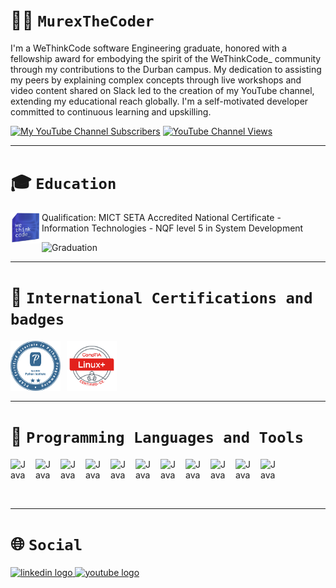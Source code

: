 # 👩‍💻 **`MurexTheCoder`**


I'm a WeThinkCode software Engineering graduate, honored with a fellowship award for embodying the spirit of the WeThinkCode_ community through my contributions to the Durban campus. My dedication to assisting my peers by explaining complex concepts through live workshops and video content shared on Slack led to the creation of my YouTube channel, extending my educational reach globally. I'm a self-motivated developer committed to continuous learning and upskilling.


<p align="left">
      <a href="https://www.youtube.com/channel/UCm3moBxexOnsaGSMoquscHg?sub_confirmation=1" target="_blank">
          <img alt="My YouTube Channel Subscribers" src="https://img.shields.io/youtube/channel/subscribers/UCm3moBxexOnsaGSMoquscHg?color=%23E05D44&label=SUBSCRIBE&logo=video&logoColor=white&style=for-the-badge&labelColor=CE4630"></a> 
      <a href="https://www.youtube.com/channel/UCm3moBxexOnsaGSMoquscHg" target="_blank">
         <img alt="YouTube Channel Views" src="https://img.shields.io/youtube/channel/views/UCm3moBxexOnsaGSMoquscHg?color=%23E1AD0E&logo=eye&logoColor=white&style=for-the-badge&labelColor=C79600" ></a> 
</p>

---

# 🎓 **`Education`**

<img src="wtc.png" alt="Smiley face" style="float:left;width:50px;height:50px;">
Qualification: MICT SETA Accredited National Certificate - Information Technologies - NQF level 5 in System Development
</p>

<img src="graduate.jpg" alt="Graduation" style="width:500px;">


---

# 📜 **`International Certifications and badges`**


<a href="https://www.credly.com/badges/d3155bca-977a-4247-a3e5-47f7a5181d8d" target="_blank">
<img align="left" alt="Python " width="80px" style="padding-right:10px" src="python.png"/> 
</a>

<a href="https://www.credly.com/badges/ff5b4ab4-1b19-4c91-93a4-cc405b46f1a7" target="_blank">
<img align="left" alt="Spring" width="80px" style="padding-right:10px;" src="Linux.png" />
</a>

<p><br><br></p>
<br/><br />

---
# 🤖 **`Programming Languages and Tools`**

<img align="left" alt="Java" width="30px" style="padding-right:10px;" src="https://icongr.am/devicon/python-original.svg?size=128&color=currentColor"/>
<img align="left" alt="Java" width="30px" style="padding-right:10px;" src="https://icongr.am/devicon/git-original.svg?size=128&color=currentColor"/>
<img align="left" alt="Java" width="30px" style="padding-right:10px;" src="https://icongr.am/devicon/html5-original.svg?size=128&color=currentColor"/>
<img align="left" alt="Java" width="30px" style="padding-right:10px;" src="https://icongr.am/devicon/java-original.svg?size=128&color=currentColor"/>
<img align="left" alt="Java" width="30px" style="padding-right:10px;" src="https://icongr.am/devicon/javascript-original.svg?size=128&color=currentColor"/>
<img align="left" alt="Java" width="30px" style="padding-right:10px;" src="https://icongr.am/devicon/linux-original.svg?size=128&color=currentColor"/>
<img align="left" alt="Java" width="30px" style="padding-right:10px;" src="https://icongr.am/devicon/docker-original.svg?size=128&color=currentColor"/>
<img align="left" alt="Java" width="30px" style="padding-right:10px;" src="https://icongr.am/devicon/postgresql-original.svg?size=128&color=currentColor"/>
<img align="left" alt="Java" width="30px" style="padding-right:10px;" src="https://icongr.am/devicon/vim-original.svg?size=128&color=currentColor"/>
<img align="left" alt="Java" width="30px" style="padding-right:10px;" src="https://icongr.am/devicon/css3-original.svg?size=128&color=currentColor"/>
<img align="left" alt="Java" width="30px" style="padding-right:10px;" src="https://icongr.am/devicon/cplusplus-original.svg?size=128&color=currentColor"/>

<p><br><br></p>
<br/>

---

# 🌐 **`Social`**

<div align="left">
  <a href="https://www.linkedin.com/in/murendwaratshitimba" target="_blank">
  <img src="https://raw.githubusercontent.com/maurodesouza/profile-readme-generator/master/src/assets/icons/social/linkedin/default.svg" width="52" height="40" alt="linkedin logo"  />
  </a>
 
  <a href="https://www.youtube.com/channel/UCm3moBxexOnsaGSMoquscHg" target="_blank"> 
  <img src="https://raw.githubusercontent.com/maurodesouza/profile-readme-generator/master/src/assets/icons/social/youtube/default.svg" width="52" height="40" alt="youtube logo"  />
  </a>
</div>











     
